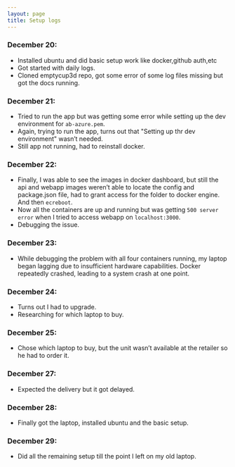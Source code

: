 ```yaml
---
layout: page
title: Setup logs
---
```



### December 20:

- Installed ubuntu and did basic setup work like docker,github auth,etc
- Got started with daily logs.
- Cloned emptycup3d repo, got some error of some log files missing but got the docs running.

### December 21:

- Tried to run the app but was getting some error while setting up the dev environment for `ab-azure.pem`.
- Again, trying to run the app, turns out that "Setting up thr dev environment" wasn’t needed.
- Still app not running, had to reinstall docker.

### December 22:

- Finally, I was able to see the images in docker dashboard, but still the api and webapp images weren’t able to locate the config and package.json file, had to grant access for the folder to docker engine. And then `ecreboot`.
- Now all the containers are up and running but was getting `500 server error` when I tried to access webapp on `localhost:3000`.
- Debugging the issue.

### December 23:

- While debugging the problem with all four containers running, my laptop began lagging due to insufficient hardware capabilities. Docker repeatedly crashed, leading to a system crash at one point.

### December 24:

- Turns out I had to upgrade.
- Researching for which laptop to buy.

### December 25:

- Chose which laptop to buy, but the unit wasn’t available at the retailer so he had to order it.

### December 27:

- Expected the delivery but it got delayed.

### December 28:

- Finally got the laptop, installed ubuntu and the basic setup.

### December 29:

- Did all the remaining setup till the point I left on my old laptop.